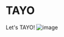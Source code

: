 # TAYO
Let's TAYO!
![image](https://github.com/2024-KHUTHON/TAYO/assets/101623794/6388f7ae-b435-4711-aeee-ae81e8e5ff84)
